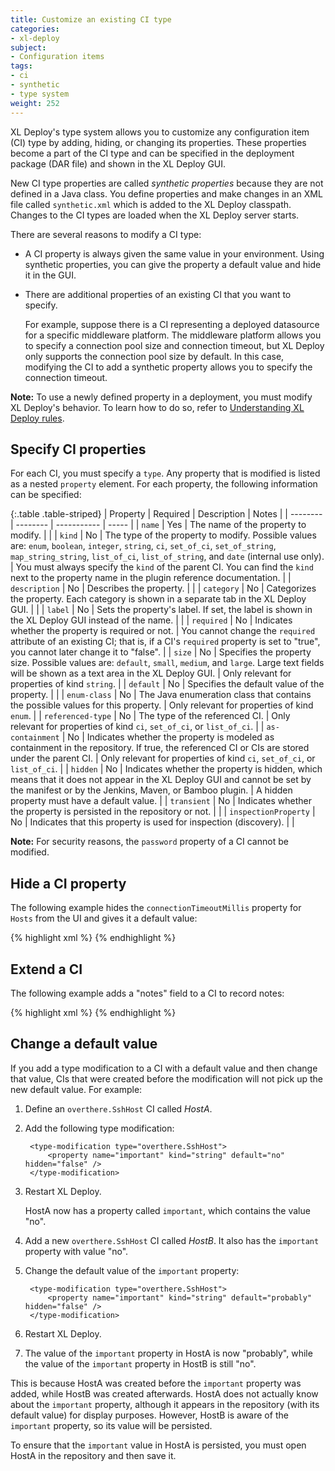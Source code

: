 ```yaml
---
title: Customize an existing CI type
categories:
- xl-deploy
subject:
- Configuration items
tags:
- ci
- synthetic
- type system
weight: 252
---
```


XL Deploy's type system allows you to customize any configuration item (CI) type by adding, hiding, or changing its properties. These properties become a part of the CI type and can be specified in the deployment package (DAR file) and shown in the XL Deploy GUI.

New CI type properties are called _synthetic properties_ because they are not defined in a Java class. You define properties and make changes in an XML file called `synthetic.xml` which is added to the XL Deploy classpath. Changes to the CI types are loaded when the XL Deploy server starts.

There are several reasons to modify a CI type:

* A CI property is always given the same value in your environment. Using synthetic properties, you can give the property a default value and hide it in the GUI.
* There are additional properties of an existing CI that you want to specify.

    For example, suppose there is a CI representing a deployed datasource for a specific middleware platform. The middleware platform allows you to specify a connection pool size and connection timeout, but XL Deploy only supports the connection pool size by default. In this case, modifying the CI to add a synthetic property allows you to specify the connection timeout.

**Note:** To use a newly defined property in a deployment, you must modify XL Deploy's behavior. To learn how to do so, refer to [Understanding XL Deploy rules](/xl-deploy/concept/understanding-xl-deploy-rules.html).

## Specify CI properties

For each CI, you must specify a `type`. Any property that is modified is listed as a nested `property` element. For each property, the following information can be specified:

{:.table .table-striped}
| Property | Required | Description | Notes |
| -------- | -------- | ----------- | ----- |
| `name` | Yes | The name of the property to modify. | |
| `kind` | No | The type of the property to modify. Possible values are: `enum`, `boolean`, `integer`, `string`, `ci`, `set_of_ci`, `set_of_string`, `map_string_string`, `list_of_ci`, `list_of_string`, and `date` (internal use only). | You must always specify the `kind` of the parent CI. You can find the `kind` next to the property name in the plugin reference documentation. |
| `description` | No | Describes the property. | |
| `category` | No | Categorizes the property. Each category is shown in a separate tab in the XL Deploy GUI. | |
| `label` | No | Sets the property's label. If set, the label is shown in the XL Deploy GUI instead of the name. | |
| `required` | No | Indicates whether the property is required or not. | You cannot change the `required` attribute of an existing CI; that is, if a CI's `required` property is set to "true", you cannot later change it to "false". |
| `size` | No | Specifies the property size. Possible values are: `default`, `small`, `medium`, and `large`. Large text fields will be shown as a text area in the XL Deploy GUI. | Only relevant for properties of kind `string`. |
| `default` | No | Specifies the default value of the property. | |
| `enum-class` | No | The Java enumeration class that contains the possible values for this property. | Only relevant for properties of kind `enum`. |
| `referenced-type` | No | The type of the referenced CI. | Only relevant for properties of kind `ci`, `set_of_ci`, or `list_of_ci`. |
| `as-containment` | No | Indicates whether the property is modeled as containment in the repository. If true, the referenced CI or CIs are stored under the parent CI. | Only relevant for properties of kind `ci`, `set_of_ci`, or `list_of_ci`. |
| `hidden` | No | Indicates whether the property is hidden, which means that it does not appear in the  XL Deploy GUI and cannot be set by the manifest or by the Jenkins, Maven, or Bamboo plugin. | A hidden property must have a default value. |
| `transient` | No | Indicates whether the property is persisted in the repository or not. | |
| `inspectionProperty` | No | Indicates that this property is used for inspection (discovery). | |

**Note:** For security reasons, the `password` property of a CI cannot be modified.

## Hide a CI property

The following example hides the `connectionTimeoutMillis` property for `Hosts` from the UI and gives it a default value:

{% highlight xml %}
<type-modification type="base.Host">
    <property name="connectionTimeoutMillis" kind="integer" default="1200000" hidden="true" />
</type-modification>
{% endhighlight %}

## Extend a CI

The following example adds a "notes" field to a CI to record notes:

{% highlight xml %}
<type-modification type="overthere.Host">
    <property name="notes" kind="string"/>
</type-modification>
{% endhighlight %}

## Change a default value

If you add a type modification to a CI with a default value and then change that value, CIs that were created before the modification will not pick up the new default value. For example:

1. Define an `overthere.SshHost` CI called _HostA_.
1. Add the following type modification:

        <type-modification type="overthere.SshHost">
            <property name="important" kind="string" default="no" hidden="false" />
        </type-modification>

1. Restart XL Deploy.

    HostA now has a property called `important`, which contains the value "no".

1. Add a new `overthere.SshHost` CI called _HostB_. It also has the `important` property with value "no".
1. Change the default value of the `important` property:

        <type-modification type="overthere.SshHost">
            <property name="important" kind="string" default="probably" hidden="false" />
        </type-modification>

1. Restart XL Deploy.
1. The value of the `important` property in HostA is now "probably", while the value of the `important` property in HostB is still "no".

This is because HostA was created before the `important` property was added, while HostB was created afterwards. HostA does not actually know about the `important` property, although it appears in the repository (with its default value) for display purposes. However, HostB is aware of the `important` property, so its value will be persisted.

To ensure that the `important` value in HostA is persisted, you must open HostA in the repository and then save it.
